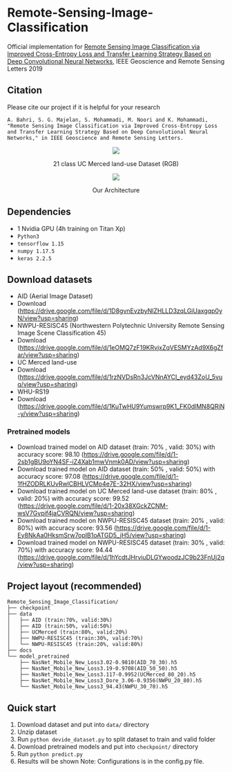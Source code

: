 # Remote-Sensing-Image-Classification
Official implementation for [Remote Sensing Image Classification via Improved Cross-Entropy Loss and Transfer Learning Strategy Based on Deep Convolutional Neural Networks](https://ieeexplore.ieee.org/abstract/document/8844264), IEEE Geoscience and Remote Sensing Letters 2019

## Citation
Please cite our project if it is helpful for your research
```
A. Bahri, S. G. Majelan, S. Mohammadi, M. Noori and K. Mohammadi, "Remote Sensing Image Classification via Improved Cross-Entropy Loss and Transfer Learning Strategy Based on Deep Convolutional Neural Networks," in IEEE Geoscience and Remote Sensing Letters.

```

<p align="center">
    <img src="https://github.com/AliBahri94/Remote-Sensing-Image-Classification/master/docs/d5a84f12-91af-4b3d-8096-2d4a5e641ecc-usa.png">
</p> 
<p align="center">
    21 class UC Merced land-use Dataset (RGB)
</p>

<p align="center">
    <img src="https://github.com/AliBahri94/Remote-Sensing-Image-Classification/master/docs/08191186-61c0-4298-80f0-85825f8ba2b4-udsd.png">
</p> 
<p align="center">
    Our Architecture
</p>

## Dependencies
- 1 Nvidia GPU (4h training on Titan Xp)
- ``Python3``
- ``tensorflow 1.15``
- ``numpy 1.17.5``
- ``keras 2.2.5``

## Download datasets
- AID (Aerial Image Dataset)
- Download (https://drive.google.com/file/d/1D8gvnEvzbyNlZHLLD3zqLGiUaxgqp0yN/view?usp=sharing)
- NWPU-RESISC45 (Northwestern Polytechnic University Remote Sensing Image Scene Classification 45)
- Download (https://drive.google.com/file/d/1eOMQ7zF19KRvjxZqVESMYzAd9X6gZfar/view?usp=sharing)
- UC Merced land-use
- Download (https://drive.google.com/file/d/1rzNVDsRn3JcVNnAYCI_eyd43ZoU_5vuq/view?usp=sharing)
- WHU-RS19
- Download (https://drive.google.com/file/d/1KuTwHU9Yumswrp9K1_FK0dlMN8QRjN-y/view?usp=sharing)

### Pretrained models
- Download trained model on AID dataset (train: 70% , valid: 30%) with accuracy score: 98.10 (https://drive.google.com/file/d/1-2sb1gBU9oYN4SF-iZ4Xab1mwVnmk0AD/view?usp=sharing)
- Download trained model on AID dataset (train: 50% , valid: 50%) with accuracy score: 97.08 (https://drive.google.com/file/d/1-1fHZODRLKUvRwlCBHLVCMo4e7E-32HX/view?usp=sharing)
- Download trained model on UC Merced land-use dataset (train: 80% , valid: 20%) with accuracy score: 99.52 (https://drive.google.com/file/d/1-20x38XGckZCNM-wsV7Gvpif4jaCVRQN/view?usp=sharing)
- Download trained model on NWPU-RESISC45 dataset (train: 20% , valid: 80%) with accuracy score: 93.56 (https://drive.google.com/file/d/1-Ey8NkAa0HksmSrw7opIB1oATGD5_jH5/view?usp=sharing)
- Download trained model on NWPU-RESISC45 dataset (train: 30% , valid: 70%) with accuracy score: 94.44 (https://drive.google.com/file/d/1hYcdtJHrviuDLGYwoodzJC9b23FnUj2q/view?usp=sharing)

## Project layout (recommended)
```
Remote_Sensing_Image_Classification/
├── checkpoint
├── data
│   ├── AID (train:70%, valid:30%)
│   ├── AID (train:50%, valid:50%)
│   ├── UCMerced (train:80%, valid:20%)
│   ├── NWPU-RESISC45 (train:30%, valid:70%)
│   └── NWPU-RESISC45 (train:20%, valid:80%)
├── docs
└── model_pretrained
    ├── NasNet_Mobile_New_Loss3.02-0.9810(AID_70_30).h5
    ├── NasNet_Mobile_New_Loss3.19-0.9708(AID_50_50).h5
    ├── NasNet_Mobile_New_Loss3.117-0.9952(UCMerced_80_20).h5
    ├── NasNet_Mobile_New_Loss3_Dore_3.06-0.9356(NWPU_20_80).h5
    └── NasNet_Mobile_New_Loss3_94.43(NWPU_30_70).h5

```
## Quick start
1. Download dataset and put into ``data/`` directory
2. Unzip dataset
2. Run ``python devide_dataset.py`` to split dataset to train and valid folder
3. Download pretrained models and put into ``checkpoint/`` directory
3. Run ``python predict.py``
4. Results will be shown
Note: Configurations is in the config.py file.



